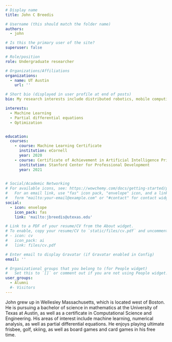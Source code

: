 ```yaml
---
# Display name
title: John C Breedis

# Username (this should match the folder name)
authors:
  - john

# Is this the primary user of the site?
superuser: false

# Role/position
role: Undergraduate researcher

# Organizations/Affiliations
organizations:
  - name: UT Austin
    url: ''

# Short bio (displayed in user profile at end of posts)
bio: My research interests include distributed robotics, mobile computing and programmable matter.

interests:
  - Machine Learning
  - Partial differential equations
  - Optimization


education:
  courses:
    - course: Machine Learning Certificate
      institution: eCornell
      year: 2020
    - course: Certificate of Achievement in Artificial Intelligence Principles and Techniques
      institution: Stanford Center for Professional Development
      year: 2021
      

# Social/Academic Networking
# For available icons, see: https://wowchemy.com/docs/getting-started/page-builder/#icons
#   For an email link, use "fas" icon pack, "envelope" icon, and a link in the
#   form "mailto:your-email@example.com" or "#contact" for contact widget.
social:
  - icon: envelope
    icon_pack: fas
    link: 'mailto:jbreedis@utexas.edu'

# Link to a PDF of your resume/CV from the About widget.
# To enable, copy your resume/CV to `static/files/cv.pdf` and uncomment the lines below.
# - icon: cv
#   icon_pack: ai
#   link: files/cv.pdf

# Enter email to display Gravatar (if Gravatar enabled in Config)
email: ''

# Organizational groups that you belong to (for People widget)
#   Set this to `[]` or comment out if you are not using People widget.
user_groups:
  - Alumni
  #- Visitors
---
```


John grew up in Wellesley Massachusetts, which is located west of Boston. He is
pursuing a bachelor of science in mathematics at the University of Texas at Austin, as well as a
certificate in Computational Science and Engineering. His areas of interest include machine
learning, numerical analysis, as well as partial differential equations. He enjoys playing ultimate
frisbee, golf, skiing, as well as board games and card games in his free time.